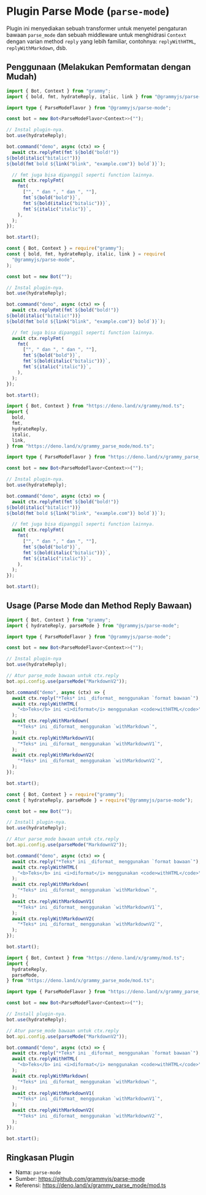# Plugin Parse Mode (`parse-mode`)

Plugin ini menyediakan sebuah transformer untuk menyetel pengaturan bawaan `parse_mode` dan sebuah middleware untuk menghidrasi `Context` dengan varian method `reply` yang lebih familiar, contohnya: `replyWithHTML`, `replyWithMarkdown`, dsb.

## Penggunaan (Melakukan Pemformatan dengan Mudah)

<CodeGroup>
  <CodeGroupItem title="TypeScript" active>

```ts
import { Bot, Context } from "grammy";
import { bold, fmt, hydrateReply, italic, link } from "@grammyjs/parse-mode";

import type { ParseModeFlavor } from "@grammyjs/parse-mode";

const bot = new Bot<ParseModeFlavor<Context>>("");

// Instal plugin-nya.
bot.use(hydrateReply);

bot.command("demo", async (ctx) => {
  await ctx.replyFmt(fmt`${bold("bold!")}
${bold(italic("bitalic!"))}
${bold(fmt`bold ${link("blink", "example.com")} bold`)}`);

  // fmt juga bisa dipanggil seperti function lainnya.
  await ctx.replyFmt(
    fmt(
      ["", " dan ", " dan ", ""],
      fmt`${bold("bold")}`,
      fmt`${bold(italic("bitalic"))}`,
      fmt`${italic("italic")}`,
    ),
  );
});

bot.start();
```

</CodeGroupItem>
 <CodeGroupItem title="JavaScript">

```js
const { Bot, Context } = require("grammy");
const { bold, fmt, hydrateReply, italic, link } = require(
  "@grammyjs/parse-mode",
);

const bot = new Bot("");

// Instal plugin-nya.
bot.use(hydrateReply);

bot.command("demo", async (ctx) => {
  await ctx.replyFmt(fmt`${bold("bold!")}
${bold(italic("bitalic!"))}
${bold(fmt`bold ${link("blink", "example.com")} bold`)}`);

  // fmt juga bisa dipanggil seperti function lainnya.
  await ctx.replyFmt(
    fmt(
      ["", " dan ", " dan ", ""],
      fmt`${bold("bold")}`,
      fmt`${bold(italic("bitalic"))}`,
      fmt`${italic("italic")}`,
    ),
  );
});

bot.start();
```

</CodeGroupItem>
 <CodeGroupItem title="Deno">

```ts
import { Bot, Context } from "https://deno.land/x/grammy/mod.ts";
import {
  bold,
  fmt,
  hydrateReply,
  italic,
  link,
} from "https://deno.land/x/grammy_parse_mode/mod.ts";

import type { ParseModeFlavor } from "https://deno.land/x/grammy_parse_mode/mod.ts";

const bot = new Bot<ParseModeFlavor<Context>>("");

// Instal plugin-nya.
bot.use(hydrateReply);

bot.command("demo", async (ctx) => {
  await ctx.replyFmt(fmt`${bold("bold!")}
${bold(italic("bitalic!"))}
${bold(fmt`bold ${link("blink", "example.com")} bold`)}`);

  // fmt juga bisa dipanggil seperti function lainnya.
  await ctx.replyFmt(
    fmt(
      ["", " dan ", " dan ", ""],
      fmt`${bold("bold")}`,
      fmt`${bold(italic("bitalic"))}`,
      fmt`${italic("italic")}`,
    ),
  );
});

bot.start();
```

</CodeGroupItem>
</CodeGroup>

## Usage (Parse Mode dan Method Reply Bawaan)

<CodeGroup>
  <CodeGroupItem title="TypeScript" active>

```ts
import { Bot, Context } from "grammy";
import { hydrateReply, parseMode } from "@grammyjs/parse-mode";

import type { ParseModeFlavor } from "@grammyjs/parse-mode";

const bot = new Bot<ParseModeFlavor<Context>>("");

// Instal plugin-nya
bot.use(hydrateReply);

// Atur parse_mode bawaan untuk ctx.reply
bot.api.config.use(parseMode("MarkdownV2"));

bot.command("demo", async (ctx) => {
  await ctx.reply("*Teks* ini _diformat_ menggunakan `format bawaan`");
  await ctx.replyWithHTML(
    "<b>Teks</b> ini <i>diformat</i> menggunakan <code>withHTML</code>",
  );
  await ctx.replyWithMarkdown(
    "*Teks* ini _diformat_ menggunakan `withMarkdown`",
  );
  await ctx.replyWithMarkdownV1(
    "*Teks* ini _diformat_ menggunakan `withMarkdownV1`",
  );
  await ctx.replyWithMarkdownV2(
    "*Teks* ini _diformat_ menggunakan `withMarkdownV2`",
  );
});

bot.start();
```

</CodeGroupItem>
 <CodeGroupItem title="JavaScript">

```js
const { Bot, Context } = require("grammy");
const { hydrateReply, parseMode } = require("@grammyjs/parse-mode");

const bot = new Bot("");

// Install plugin-nya.
bot.use(hydrateReply);

// Atur parse_mode bawaan untuk ctx.reply
bot.api.config.use(parseMode("MarkdownV2"));

bot.command("demo", async (ctx) => {
  await ctx.reply("*Teks* ini _diformat_ menggunakan `format bawaan`");
  await ctx.replyWithHTML(
    "<b>Teks</b> ini <i>diformat</i> menggunakan <code>withHTML</code>",
  );
  await ctx.replyWithMarkdown(
    "*Teks* ini _diformat_ menggunakan `withMarkdown`",
  );
  await ctx.replyWithMarkdownV1(
    "*Teks* ini _diformat_ menggunakan `withMarkdownV1`",
  );
  await ctx.replyWithMarkdownV2(
    "*Teks* ini _diformat_ menggunakan `withMarkdownV2`",
  );
});

bot.start();
```

</CodeGroupItem>
 <CodeGroupItem title="Deno">

```ts
import { Bot, Context } from "https://deno.land/x/grammy/mod.ts";
import {
  hydrateReply,
  parseMode,
} from "https://deno.land/x/grammy_parse_mode/mod.ts";

import type { ParseModeFlavor } from "https://deno.land/x/grammy_parse_mode/mod.ts";

const bot = new Bot<ParseModeFlavor<Context>>("");

// Install plugin-nya.
bot.use(hydrateReply);

// Atur parse_mode bawaan untuk ctx.reply
bot.api.config.use(parseMode("MarkdownV2"));

bot.command("demo", async (ctx) => {
  await ctx.reply("*Teks* ini _diformat_ menggunakan `format bawaan`");
  await ctx.replyWithHTML(
    "<b>Teks</b> ini <i>diformat</i> menggunakan <code>withHTML</code>",
  );
  await ctx.replyWithMarkdown(
    "*Teks* ini _diformat_ menggunakan `withMarkdown`",
  );
  await ctx.replyWithMarkdownV1(
    "*Teks* ini _diformat_ menggunakan `withMarkdownV1`",
  );
  await ctx.replyWithMarkdownV2(
    "*Teks* ini _diformat_ menggunakan `withMarkdownV2`",
  );
});

bot.start();
```

</CodeGroupItem>
</CodeGroup>

## Ringkasan Plugin

- Nama: `parse-mode`
- Sumber: <https://github.com/grammyjs/parse-mode>
- Referensi: <https://deno.land/x/grammy_parse_mode/mod.ts>
